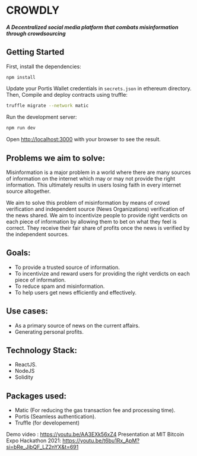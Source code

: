 # CROWDLY
##### A Decentralized social media platform that combats misinformation through crowdsourcing 
####



## Getting Started

First, install the dependencies:

```bash
npm install
```

Update your Portis Wallet credentials in ```secrets.json``` in ethereum directory. Then, Compile and deploy contracts using truffle:

```bash
truffle migrate --network matic
```

Run the development server:

```bash
npm run dev
```

Open [http://localhost:3000](http://localhost:3000) with your browser to see the result.

## Problems we aim to solve:

Misinformation is a major problem in a world where there are many sources of information on the internet which may or may not provide the right information. This ultimately results in users losing faith in every internet source altogether.   

We aim to solve this problem of misinformation by means of crowd verification and independent source (News Organizations) verification of the news shared. We aim to incentivize people to provide right verdicts on each piece of information by allowing them to bet  on what they feel is correct. They receive their fair share of profits once the news is verified by the independent sources.

## Goals:

- To provide a trusted source of information.
- To incentivize and reward users for providing the right verdicts on each piece of information.
- To reduce spam and misinformation.
- To help users get news efficiently and effectively.

## Use cases:

- As a primary source of news on the current affairs.
- Generating personal profits.


## Technology Stack:

- ReactJS.
- NodeJS
- Solidity

## Packages used:

- Matic (For reducing the gas transaction fee and processing time).
- Portis (Seamless authentication).
- Truffle (for developement)

Demo video : https://youtu.be/AA3EXk56xZ4
Presentation at MIT Bitcoin Expo Hackathon 2021: https://youtu.be/t6bu1Rx_ApM?si=bRe_JibQF_LZ2nYX&t=691

